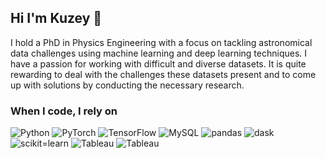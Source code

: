 ## Hi I'm Kuzey 👋
I hold a PhD in Physics Engineering with a focus on tackling astronomical data challenges using machine learning and deep learning techniques. I have a passion for working with difficult and diverse datasets. It is quite rewarding to deal with the challenges these datasets present and to come up with solutions by conducting the necessary research.

<h3>When I code, I rely on</h3>
<p>
  <img alt="Python" src="https://img.shields.io/badge/python-3670A0?style=for-the-badge&logo=python&logoColor=ffdd54" />
  <img alt="PyTorch" src="https://img.shields.io/badge/PyTorch-black?style=for-the-badge&logo=PyTorch" />
  <img alt="TensorFlow" src="https://img.shields.io/badge/Tensorflow-red?style=for-the-badge&logo=Tensorflow&logoColor=white" />
  <img alt="MySQL" src="https://shields.io/badge/MySQL-lightgrey?logo=mysql&style=for-the-badge&logoColor=white&labelColor=blue" />
  <img alt="pandas" src="https://img.shields.io/badge/pandas-150458?logo=pandas&style=for-the-badge&logoColor=fff" />
  <img alt="dask" src="https://img.shields.io/badge/Dask-FC6E6B?logo=dask&style=for-the-badge&logoColor=fff" />
  <img alt="scikit=learn" src="https://img.shields.io/badge/scikit--learn-F7931E?logo=scikit-learn&style=for-the-badge&logoColor=white" />
   <img alt="Tableau" src="https://img.shields.io/badge/Docker-2496ED?logo=docker&style=for-the-badge&logoColor=fff" />
  <img alt="Tableau" src="https://img.shields.io/badge/Tableau-E97627?style=for-the-badge&logo=Tableau&logoColor=white" />




  

  
</p>

<!--
**f-kuzey-edes-huyal/f-kuzey-edes-huyal** is a ✨ _special_ ✨ repository because its `README.md` (this file) appears on your GitHub profile.

Here are some ideas to get you started:

- 🔭 I’m currently working on ...
- 🌱 I’m currently learning ...
- 👯 I’m looking to collaborate on ...
- 🤔 I’m looking for help with ...
- 💬 Ask me about ...
- 📫 How to reach me: ...
- 😄 Pronouns: ...
- ⚡ Fun fact: ...
-->
